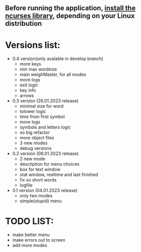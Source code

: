 ## Before running the application, [install the ncurses library](https://www.cyberciti.biz/faq/linux-install-ncurses-library-headers-on-debian-ubuntu-centos-fedora/), depending on your Linux distribution

# Versions list:
- 0.4 version(only avalable in develop branch)
    - more keys
    - min max wordsize
    - main weighMaster, for all modes
    - more logs
    - exit logic
    - key info
    - arrows
- 0.3 version (26.01.2023 release)
    - minimal size for word
    - tolower logic
    - time from first symbol
    - more logs
    - symbols and letters logic
    - so big refactor
    - more object files
    - 3 new modes
    - debug versions
- 0.2 version (06.01.2023 release)
    - 2 new mode
    - desctiption for menu choices
    - box for text window
    - stat window, realtime and last finished
    - fix so short words
    - logfile
- 0.1 version (04.01.2023 release)
    - only two modes
    - simple(stupid) menu

# TODO LIST:
* make better menu
* make errors out to screen
* add more modes
